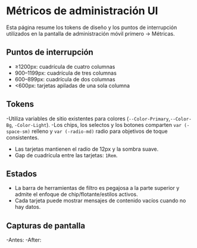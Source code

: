 # Métricos de administración UI

Esta página resume los tokens de diseño y los puntos de interrupción utilizados en la pantalla de administración móvil primero → Métricas.

## Puntos de interrupción
- ≥1200px: cuadrícula de cuatro columnas
- 900–1199px: cuadrícula de tres columnas
- 600–899px: cuadrícula de dos columnas
- <600px: tarjetas apiladas de una sola columna

## Tokens
-Utiliza variables de sitio existentes para colores (`--Color-Primary`,`--Color-Bg`, `-Color-Light`).
-Los chips, los selectos y los botones comparten `var (-space-sm)` relleno y `var (-radio-md)` radio para objetivos de toque consistentes.
- Las tarjetas mantienen el radio de 12px y la sombra suave.
- Gap de cuadrícula entre las tarjetas: `1Rem`.

## Estados
- La barra de herramientas de filtro es pegajosa a la parte superior y admite el enfoque de chip/flotante/estilos activos.
- Cada tarjeta puede mostrar mensajes de contenido vacíos cuando no hay datos.

## Capturas de pantalla
-Antes:
-After: